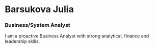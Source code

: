 # Barsukova Julia
### Business/System Analyst
I am a proactive Business Analyst with strong analytical, finance and leadership skills.
